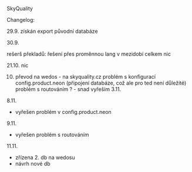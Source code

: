 SkyQuality

Changelog:

29.9. získán export původní databáze

30.9.

rešerš překladů: řešení přes proměnnou lang v mezidobí celkem nic

21.10. nic

10. převod na wedos - na skyquality.cz
problém s konfigurací config.product.neon (připojení databáze, což ale pro ted není důležité)
problém s routováním ? - snad vyřeším 3.11.

8.11.
 - vyřešen problém v config.product.neon
 
9.11.
 - vyřešen problém s routováním
 
11.11.
 - zřízena 2. db na wedosu
 - návrh nové db
 